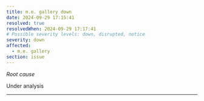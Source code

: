 ```yaml
---
title: m.e. gallery down
date: 2024-09-29 17:15:41
resolved: true
resolvedWhen: 2024-09-29 17:17:41
# Possible severity levels: down, disrupted, notice
severity: down
affected:
  - m.e. gallery
section: issue
---
```


*Root cause*

Under analysis

---


